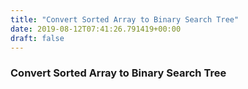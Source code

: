 ```yaml
---
title: "Convert Sorted Array to Binary Search Tree"
date: 2019-08-12T07:41:26.791419+00:00
draft: false
---
```


### Convert Sorted Array to Binary Search Tree
